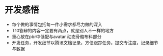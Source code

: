 # 开发感悟

* 每个做的事情包括每一件小需求都尽力做的深入
* T10答辩的内容一定要有两点，就是别人不一样的地方
* 重心放在pbr中低配与avatar 动态骨骼布料部分
* 开发任务，开发细节以腾讯文档记录，方便跟踪任务，提交专注度，记录细节与数据

